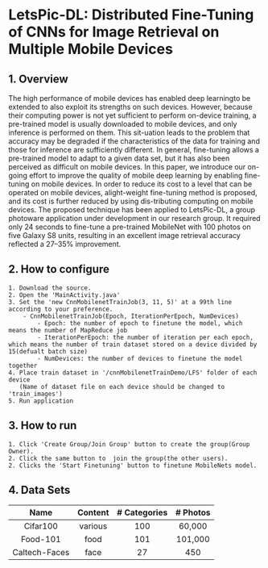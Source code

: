 # LetsPic-DL: Distributed Fine-Tuning of CNNs for Image Retrieval on Multiple Mobile Devices
## 1. Overview
The high performance of mobile devices has enabled deep learningto be extended to also exploit its strengths on such devices. However, because their computing power is not yet sufficient to perform on-device training, a pre-trained model is usually downloaded to mobile devices, and only inference is performed on them. This sit-uation leads to the problem that accuracy may be degraded if the characteristics of the data for training and those for inference are sufficiently different. In general, fine-tuning allows a pre-trained model to adapt to a given data set, but it has also been perceived as difficult on mobile devices. In this paper, we introduce our on-going effort to improve the quality of mobile deep learning by enabling fine-tuning on mobile devices. In order to reduce its cost to a level that can be operated on mobile devices, alight-weight fine-tuning method is proposed, and its cost is further reduced by using dis-tributing computing on mobile devices. The proposed technique has been applied to LetsPic-DL, a group photoware application under development in our research group. It required only 24 seconds to fine-tune a pre-trained MobileNet with 100 photos on five Galaxy S8 units, resulting in an excellent image retrieval accuracy reflected a 27–35% improvement.

## 2. How to configure
	1. Download the source.
	2. Open the 'MainActivity.java'
	3. Set the 'new CnnMobilenetTrainJob(3, 11, 5)' at a 99th line according to your preference.
		- CnnMobilenetTrainJob(Epoch, IterationPerEpoch, NumDevices)
			- Epoch: the number of epoch to finetune the model, which means the number of MapReduce job
			- IterationPerEpoch: the number of iteration per each epoch, which means the number of train dataset stored on a device divided by 15(defualt batch size)
			- NumDevices: the number of devices to finetune the model together
	4. Place train dataset in '/cnnMobilenetTrainDemo/LFS' folder of each device
	   (Name of dataset file on each device should be changed to 'train_images')
	5. Run application
	
## 3. How to run 
	1. Click 'Create Group/Join Group' button to create the group(Group Owner). 
	2. Click the same button to  join the group(the other users).
	2. Clicks the 'Start Finetuning' button to finetune MobileNets model.
	
## 4. Data Sets
| Name           | Content  |  # Categories  |# Photos |
| :------------: | :-------:| :------------: |:-------:|
| Cifar100       | various  |       100      | 60,000  | 
| Food-101       |   food   |       101      | 101,000 | 
| Caltech-Faces  |   face   |        27      |   450   | 
